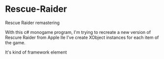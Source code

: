 # Rescue-Raider
Rescue Raider remastering

With this c# monogame program, I'm trying to recreate a new version of Rescure Raider from Apple IIe
I've create XObject instances for each item of the game.

It's kind of framework element
